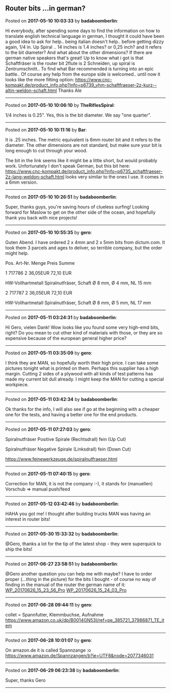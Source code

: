 ## Router bits ...in german?
Posted on **2017-05-10 10:03:33** by **badaboomberlin**:

Hi everybody, after spending some days to find the information on how to translate english technical language in german, I thought it could have been a good idea to ask for help.. being italian doesn't help.. before getting dizzy again, 1/4 in. Up Spiral .. 14 inches is 1.4 inches? or 0,25 inch? and it refers to the bit diameter? And what about the other dimensions?  If there are german native speakers that's great! Up to know what i got is that Schaftfräser is the router bit 2flute is 2 Schneiden, up spiral is Zentrumschnitt.. To find what Bar recommended is turning into an epic battle.. Of course any help from the europe side is welcomed.. until now it looks like the more fitting option: https://www.cnc-kompakt.de/product_info.php?info=p6739_vhm-schaftfraeser-2z-kurz--altin-weldon-schaft.html Thanks Ale

---

Posted on **2017-05-10 10:06:10** by **TheRiflesSpiral**:

1/4 inches is 0.25". Yes, this is the bit diameter. We say "one quarter".

---

Posted on **2017-05-10 10:11:16** by **Bar**:

It is .25 inches. The metric equivalent is 6mm router bit and it refers to the diameter. The other dimensions are not standard, but make sure your bit is long enough to cut through your wood.



The bit in the link seems like it might be a little short, but would probably work. Unfortunately I don't speak German, but this bit here: https://www.cnc-kompakt.de/product_info.php?info=p6735_schaftfraeser-2z-lang-weldon-schaft.html looks very similar to the ones I use. It comes in a 6mm version.

---

Posted on **2017-05-10 10:26:51** by **badaboomberlin**:

Super, thanks guys, you're saving hours of clueless surfing! Looking forward for Maslow to get on the other side of the ocean, and hopefully thank you back with nice projects!

---

Posted on **2017-05-10 10:55:35** by **gero**:

Guten Abend. I have ordered 2 x 4mm and 2 x 5mm bits from dictum.com. It took them 3 parcels and ages to deliver, so terrible company, but the order might help.

Pos. 	Art-Nr. 	Menge 	Preis 	Summe

1 	717786 	2 	36,05EUR 	72,10 EUR

HW-Vollhartmetall Spiralnutfräser, Schaft Ø 8 mm, Ø 4 mm, NL 15 mm

2 	717787 	2 	36,05EUR 	72,10 EUR

HW-Vollhartmetall Spiralnutfräser, Schaft Ø 8 mm, Ø 5 mm, NL 17 mm

---

Posted on **2017-05-11 03:24:31** by **badaboomberlin**:

Hi Gero, vielen Dank! Wow looks like you found some very high-emd bits, right? Do you mean to cut other kind of materials with those, or they are so expensive because of the european general higher price?

---

Posted on **2017-05-11 03:35:09** by **gero**:

I think they are MAN, so hopefully worth their high price. I can take some pictures tonight what is printed on them. Perhaps this supplier has a high margin. Cutting 2 sides of a plywood with all kinds of test patterns has made my current bit dull already. I might keep the MAN for cutting a special workpiece.

---

Posted on **2017-05-11 03:42:34** by **badaboomberlin**:

Ok thanks for the info, I will also see if go at the beginning with a cheaper one for the tests, and having a better one for the end products.

---

Posted on **2017-05-11 07:27:03** by **gero**:

Spiralnutfräser Positive Spirale (Rechtsdrall) fein (Up Cut)

Spiralnutfräser Negative Spirale (Linksdrall) fein (Down Cut)

https://www.feinewerkzeuge.de/spiralnutfraeser.html

---

Posted on **2017-05-11 07:40:15** by **gero**:

Correction for MAN, it is not the company :-), it stands for (manuellen) Vorschub => manual push/feed

---

Posted on **2017-05-12 03:42:46** by **badaboomberlin**:

HAHA you got me! I thought after building trucks MAN was having an interest in router bits!

---

Posted on **2017-05-30 15:33:32** by **badaboomberlin**:

@Gero, thanks a lot for the tip of the latest shop - they were superquick to ship the bits!

---

Posted on **2017-06-27 23:58:51** by **badaboomberlin**:

@Gero another question you can help me with maybe?  I have to order proper (...thing in the picture) for the bits I bought - of course no way of finding in the manual of the router the german name of it: [WP_20170626_15_23_56_Pro](//muut.com/u/maslowcnc/s3/:maslowcnc:Hwxr:wp_20170626_15_23_56_pro.jpg.jpg)  [WP_20170626_15_24_03_Pro](//muut.com/u/maslowcnc/s3/:maslowcnc:5ySf:wp_20170626_15_24_03_pro.jpg.jpg)

---

Posted on **2017-06-28 09:44:11** by **gero**:

collet = Spannfutter, Klemmbuchse, Aufnahme https://www.amazon.co.uk/dp/B0014GN53I/ref=pe_385721_37986871_TE_item

---

Posted on **2017-06-28 10:01:07** by **gero**:

On amazon.de it is called Spannzange :o https://www.amazon.de/Spannzangen/b?ie=UTF8&node=2077346031

---

Posted on **2017-06-29 06:23:38** by **badaboomberlin**:

Super, thanks Gero

---

